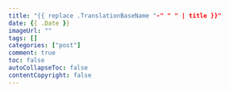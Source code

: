 ```yaml
---
title: "{{ replace .TranslationBaseName "-" " " | title }}"
date: {{ .Date }}
imageUrl: ""
tags: []
categories: ["post"]
comment: true
toc: false
autoCollapseToc: false
contentCopyright: false
---
```




<!--more-->

